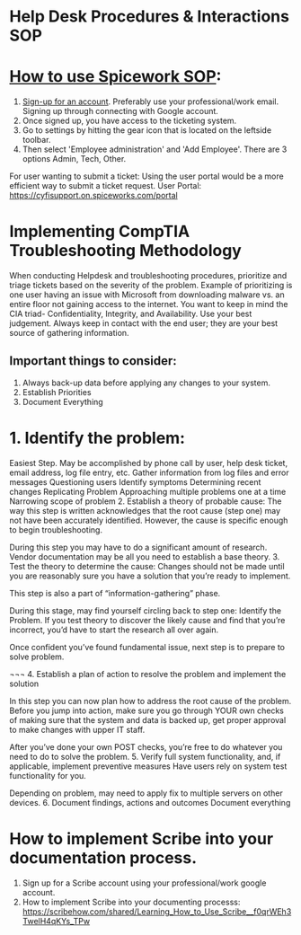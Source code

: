 # Help Desk Procedures & Interactions SOP


# [How to use Spicework SOP](https://community.spiceworks.com/support/help-desk-cloud-edition/docs/setup): 

1. [Sign-up for an account](https://accounts.spiceworks.com/sign_in?policy=hosted_help_desk&success=https://on.spiceworks.com). Preferably use your professional/work email. Signing up through connecting with Google account. 
2. Once signed up, you have access to the ticketing system. 
3. Go to settings by hitting the gear icon that is located on the leftside toolbar. 
4. Then select 'Employee administration' and 'Add Employee'. There are 3 options Admin, Tech, Other. 

For user wanting to submit a ticket:
Using the user portal would be a more efficient way to submit a ticket request.
User Portal: https://cyfisupport.on.spiceworks.com/portal 


# Implementing CompTIA Troubleshooting Methodology 

When conducting Helpdesk and troubleshooting procedures, prioritize and triage tickets based on the severity of the problem. 
Example of prioritizing is one user having an issue with Microsoft from downloading  malware vs. an entire floor not gaining access to the internet. You want to keep in mind the CIA triad- Confidentiality, Integrity, and Availability. Use your best judgement. Always keep in contact with the end user; they are your best source of gathering information. 

## Important things to consider: 
1. Always back-up data before applying any changes to your system.
2. Establish Priorities
3. Document Everything

# 1.	Identify the problem:
Easiest Step. 
May be accomplished by phone call by user, help desk ticket, email address, log file entry, etc. 
Gather information from log files and error messages
Questioning users
Identify symptoms 
Determining recent changes
Replicating Problem
Approaching multiple problems one at a time
Narrowing scope of problem
2.	Establish a theory of probable cause: 
The way this step is written acknowledges that the root cause (step one) may not have been accurately identified. However, the cause is specific enough to begin troubleshooting. 

During this step you may have to do a significant amount of research. Vendor documentation may be all you need to establish a base theory. 
3.	Test the theory to determine the cause:
Changes should not be made until you are reasonably sure you have a solution that you’re ready to implement.

This step is also a part of “information-gathering” phase. 

During this stage, may find yourself circling back to step one: Identify the Problem. If you test theory to discover the likely cause and find that you’re incorrect, you’d have to start the research all over again. 

Once confident you’ve found fundamental issue, next step is to prepare to solve problem. 

¬¬¬
4.	Establish a plan of action to resolve the problem and implement the solution

In this step you can now plan how to address the root cause of the problem. 
Before you jump into action, make sure you go through YOUR own checks of making sure that the system and data is backed up, get proper approval to make changes with upper IT staff. 

After you’ve done your own POST checks, you’re free to do whatever you need to do to solve the problem. 
5.	Verify full system functionality, and, if applicable, implement preventive measures
Have users rely on system test functionality for you. 

Depending on problem, may need to apply fix to multiple servers on other devices. 
6.	Document findings, actions and outcomes
Document everything



# How to implement Scribe into your documentation process. 

1.	Sign up for a Scribe account using your professional/work google account.
2.  How to implement Scribe into your documenting processs: https://scribehow.com/shared/Learning_How_to_Use_Scribe__f0qrWEh3TwelH4qKYs_TPw 
